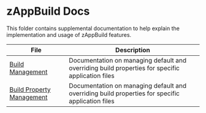 # zAppBuild Docs

This folder contains supplemental documentation to help explain the implementation and usage of zAppBuild features.

|File|Description|
|-|-|
|[Build Management](BUILD.md)|Documentation on managing default and overriding build properties for specific application files|
|[Build Property Management](FilePropertyManagement.md)|Documentation on managing default and overriding build properties for specific application files|
